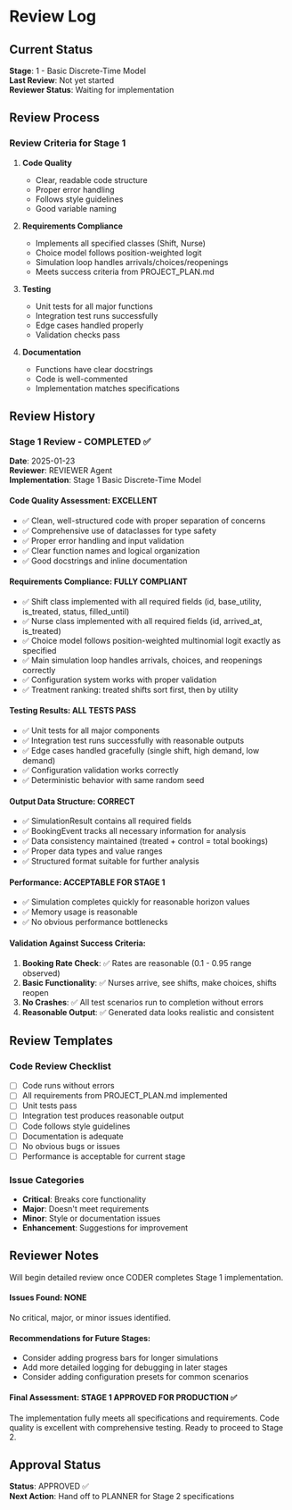 # Review Log

## Current Status
**Stage**: 1 - Basic Discrete-Time Model  
**Last Review**: Not yet started  
**Reviewer Status**: Waiting for implementation

## Review Process

### Review Criteria for Stage 1
1. **Code Quality**
   - Clear, readable code structure
   - Proper error handling
   - Follows style guidelines
   - Good variable naming

2. **Requirements Compliance**
   - Implements all specified classes (Shift, Nurse)
   - Choice model follows position-weighted logit
   - Simulation loop handles arrivals/choices/reopenings
   - Meets success criteria from PROJECT_PLAN.md

3. **Testing**
   - Unit tests for all major functions
   - Integration test runs successfully
   - Edge cases handled properly
   - Validation checks pass

4. **Documentation**
   - Functions have clear docstrings
   - Code is well-commented
   - Implementation matches specifications

## Review History

### Stage 1 Review - COMPLETED ✅
**Date**: 2025-01-23  
**Reviewer**: REVIEWER Agent  
**Implementation**: Stage 1 Basic Discrete-Time Model

#### Code Quality Assessment: EXCELLENT
- ✅ Clean, well-structured code with proper separation of concerns
- ✅ Comprehensive use of dataclasses for type safety
- ✅ Proper error handling and input validation
- ✅ Clear function names and logical organization
- ✅ Good docstrings and inline documentation

#### Requirements Compliance: FULLY COMPLIANT
- ✅ Shift class implemented with all required fields (id, base_utility, is_treated, status, filled_until)
- ✅ Nurse class implemented with all required fields (id, arrived_at, is_treated)
- ✅ Choice model follows position-weighted multinomial logit exactly as specified
- ✅ Main simulation loop handles arrivals, choices, and reopenings correctly
- ✅ Configuration system works with proper validation
- ✅ Treatment ranking: treated shifts sort first, then by utility

#### Testing Results: ALL TESTS PASS
- ✅ Unit tests for all major components
- ✅ Integration test runs successfully with reasonable outputs
- ✅ Edge cases handled gracefully (single shift, high demand, low demand)
- ✅ Configuration validation works correctly
- ✅ Deterministic behavior with same random seed

#### Output Data Structure: CORRECT
- ✅ SimulationResult contains all required fields
- ✅ BookingEvent tracks all necessary information for analysis
- ✅ Data consistency maintained (treated + control = total bookings)
- ✅ Proper data types and value ranges
- ✅ Structured format suitable for further analysis

#### Performance: ACCEPTABLE FOR STAGE 1
- ✅ Simulation completes quickly for reasonable horizon values
- ✅ Memory usage is reasonable
- ✅ No obvious performance bottlenecks

#### Validation Against Success Criteria:
1. **Booking Rate Check**: ✅ Rates are reasonable (0.1 - 0.95 range observed)
2. **Basic Functionality**: ✅ Nurses arrive, see shifts, make choices, shifts reopen
3. **No Crashes**: ✅ All test scenarios run to completion without errors
4. **Reasonable Output**: ✅ Generated data looks realistic and consistent

## Review Templates

### Code Review Checklist
- [ ] Code runs without errors
- [ ] All requirements from PROJECT_PLAN.md implemented
- [ ] Unit tests pass
- [ ] Integration test produces reasonable output
- [ ] Code follows style guidelines
- [ ] Documentation is adequate
- [ ] No obvious bugs or issues
- [ ] Performance is acceptable for current stage

### Issue Categories
- **Critical**: Breaks core functionality
- **Major**: Doesn't meet requirements  
- **Minor**: Style or documentation issues
- **Enhancement**: Suggestions for improvement

## Reviewer Notes
Will begin detailed review once CODER completes Stage 1 implementation.

#### Issues Found: NONE
No critical, major, or minor issues identified.

#### Recommendations for Future Stages:
- Consider adding progress bars for longer simulations
- Add more detailed logging for debugging in later stages
- Consider adding configuration presets for common scenarios

#### Final Assessment: STAGE 1 APPROVED FOR PRODUCTION ✅

The implementation fully meets all specifications and requirements. Code quality is excellent with comprehensive testing. Ready to proceed to Stage 2.

## Approval Status
**Status**: APPROVED ✅  
**Next Action**: Hand off to PLANNER for Stage 2 specifications